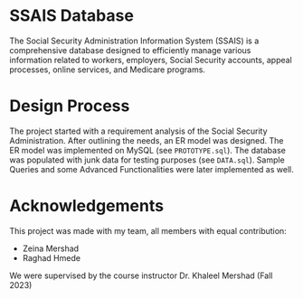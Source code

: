 # SSAIS Database
The Social Security Administration Information System (SSAIS) is a comprehensive database designed to
efficiently manage various information related to workers, employers, Social Security accounts,
appeal processes, online services, and Medicare programs.
# Design Process
The project started with a requirement analysis of the Social Security Administration. After outlining the 
needs, an ER model was designed. The ER model was implemented on MySQL (see `PROTOTYPE.sql`). The database 
was populated with junk data for testing purposes (see `DATA.sql`). Sample Queries and some Advanced Functionalities
were later implemented as well.
# Acknowledgements
This project was made with my team, all members with equal contribution:
  - Zeina Mershad
  - Raghad Hmede

We were supervised by the course instructor Dr. Khaleel Mershad (Fall 2023)
